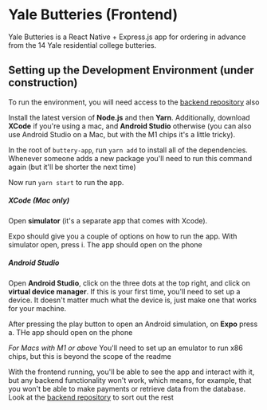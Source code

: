 # Yale Butteries (Frontend)

Yale Butteries is a React Native + Express.js app for ordering in advance from the 14 Yale residential college butteries.

## Setting up the Development Environment (under construction)

To run the environment, you will need access to the [backend repository](https://github.com/TuckerMoses/yale-college-hub) also

Install the latest version of **Node.js** and then **Yarn**. Additionally, download **XCode** if you're using a mac, and **Android Studio** otherwise (you can also use Android Studio on a Mac, but with the M1 chips it's a little tricky). 

In the root of `buttery-app`, run ```yarn add``` to install all of the dependencies. Whenever someone adds a new package you'll need to run this command again (but it'll be shorter the next time)

Now run ```yarn start``` to run the app. 

##### XCode (Mac only)
Open **simulator** (it's a separate app that comes with Xcode). 

Expo should give you a couple of options on how to run the app. With simulator open, press i. The app should open on the phone

##### Android Studio
Open **Android Studio**, click on the three dots at the top right, and click on **virtual device manager**. If this is your first time, you'll need to set up a device. It doesn't matter much what the device is, just make one that works for your machine.

After pressing the play button to open an Android simulation, on **Expo** press a. THe app should open on the phone

*For Macs with M1 or above* You'll need to set up an emulator to run x86 chips, but this is beyond the scope of the readme


With the frontend running, you'll be able to see the app and interact with it, but any backend functionality won't work, which means, for example, that you won't be able to make payments or retrieve data from the database. Look at the [backend repository](https://github.com/TuckerMoses/yale-college-hub) to sort out the rest